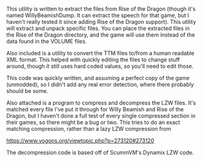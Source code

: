 This utility is written to extract the files from Rise of the Dragon (though it's named WillyBeamishDump.  It can extract the speech for that game, but I haven't really tested it since adding Rise of the Dragon support).  This utility will extract and unpack specific files.  You can place the extracted files in the Rise of the Dragon directory, and the game will use them instead of the data found in the VOLUME files.

Also included is a utility to convert the TTM files to/from a human readable XML format.  This helped with quickly editing the files to change stuff around, though it still uses hard coded values, so you'll need to edit those.

This code was quickly written, and assuming a perfect copy of the game (unmodded), so I didn't add any real error detection, where there probably should be some.

Also attached is a program to compress and decompress the LZW files.  It's matched every file I've put it through for Willy Beamish and Rise of the Dragon, but I haven't done a full test of every single compressed section in their games, so there might be a bug or two.  This tries to do an exact matching compression, rather than a lazy LZW compression from 

https://www.vogons.org/viewtopic.php?p=273120#273120

The decompression code is based off of ScummVM's Dynamix LZW code.
